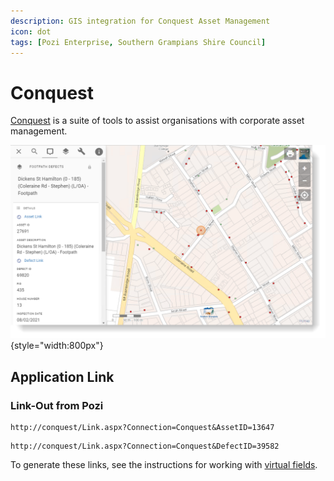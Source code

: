 ```yaml
---
description: GIS integration for Conquest Asset Management
icon: dot
tags: [Pozi Enterprise, Southern Grampians Shire Council]
---
```


# Conquest

[Conquest](https://www.conquest-solutions.com.au/) is a suite of tools to assist organisations with corporate asset management.

![](img/conquest-footpath-defect-linkout.png){style="width:800px"}

## Application Link

### Link-Out from Pozi

``` Asset Example
http://conquest/Link.aspx?Connection=Conquest&AssetID=13647
```

``` Defect Example
http://conquest/Link.aspx?Connection=Conquest&DefectID=39582
```

To generate these links, see the instructions for working with [virtual fields](../qgis/configuring-layers#virtual-fields).
